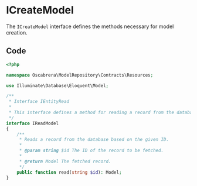 # ICreateModel

The `ICreateModel` interface defines the methods necessary for model creation.

## Code
```php
<?php

namespace Oscabrera\ModelRepository\Contracts\Resources;

use Illuminate\Database\Eloquent\Model;

/**
 * Interface IEntityRead
 *
 * This interface defines a method for reading a record from the database based on the given ID.
 */
interface IReadModel
{
    /**
     * Reads a record from the database based on the given ID.
     *
     * @param string $id The ID of the record to be fetched.
     *
     * @return Model The fetched record.
     */
    public function read(string $id): Model;
}
```
